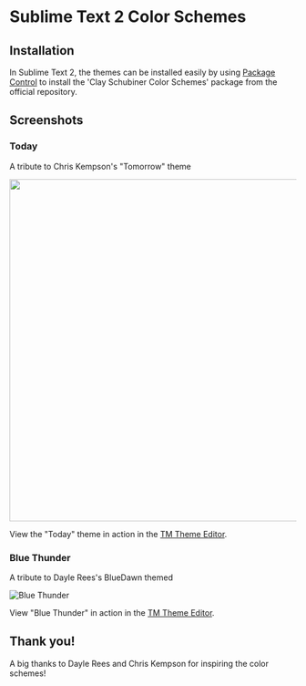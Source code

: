 # Sublime Text 2 Color Schemes


## Installation

In Sublime Text 2, the themes can be installed easily by using [Package Control](http://wbond.net/sublime_packages/package_control) to install the 'Clay Schubiner Color Schemes' package from the official repository.

## Screenshots
### Today
A tribute to Chris Kempson's "Tomorrow" theme

<img src="https://raw.github.com/cschubiner/Sublime-Text-2-Color-Schemes/master/screenshots/today-retina.png" width="600">

View the "Today" theme in action in the [TM Theme Editor](http://tmtheme-editor.herokuapp.com/#/Today).

### Blue Thunder
A tribute to Dayle Rees's BlueDawn themed

![Blue Thunder](https://raw.github.com/cschubiner/Sublime-Text-2-Color-Schemes/master/screenshots/bluethunder-retina.png)

View "Blue Thunder" in action in the [TM Theme Editor](http://tmtheme-editor.herokuapp.com/#/Blue%20Thunder).

## Thank you!

A big thanks to Dayle Rees and Chris Kempson for inspiring the color schemes!
